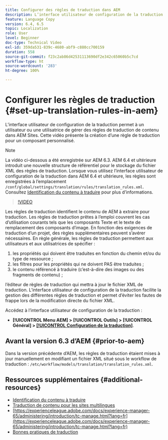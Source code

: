 ```yaml
---
title: Configurer des règles de traduction dans AEM
description: L’interface utilisateur de configuration de la traduction permet à un utilisateur ou une utilisatrice de gérer des règles de traduction de contenu dans AEM Sites. Cette vidéo présente la création d’une règle de traduction pour un composant personnalisé.
feature: Language Copy
version: 6.4, 6.5
topic: Localization
role: User
level: Beginner
doc-type: Technical Video
exl-id: 359da531-839c-4680-abf9-c880cc700159
duration: 558
source-git-commit: f23c2ab86d42531113690df2e342c65060b5c7cd
workflow-type: ht
source-wordcount: '283'
ht-degree: 100%

---
```


# Configurer les règles de traduction {#set-up-translation-rules-in-aem}

L’interface utilisateur de configuration de la traduction permet à un utilisateur ou une utilisatrice de gérer des règles de traduction de contenu dans AEM Sites. Cette vidéo présente la création d’une règle de traduction pour un composant personnalisé.

>[!NOTE]
>
> La vidéo ci-dessous a été enregistrée sur AEM 6.3. AEM 6.4 et ultérieure introduit une nouvelle structure de référentiel pour le stockage du fichier XML des règles de traduction. Lorsque vous utilisez l’interface utilisateur de configuration de la traduction dans AEM 6.4 et ultérieure, les règles sont enregistrées à l’emplacement `/conf/global/settings/translation/rules/translation_rules.xml`. Consultez [Identification du contenu à traduire](https://experienceleague.adobe.com/docs/experience-manager-65/administering/introduction/tc-rules.html?lang=fr) pour plus d’informations.

>[!VIDEO](https://video.tv.adobe.com/v/18135?quality=12&learn=on)

Les règles de traduction identifient le contenu de AEM à extraire pour traduction. Les règles de traduction prêtes à l’emploi couvrent les cas d’utilisation courants tels que les composants Texte et le texte de remplacement des composants d’image. En fonction des exigences de traduction d’un projet, des règles supplémentaires peuvent s’avérer nécessaires. En règle générale, les règles de traduction permettent aux utilisateurs et aux utilisatrices de spécifier :

1. les propriétés qui doivent être traduites en fonction du chemin et/ou du type de ressource ;
2. les filtres pour les propriétés qui ne doivent PAS être traduites ;
3. le contenu référencé à traduire (c’est-à-dire des images ou des fragments de contenu) ;

l’éditeur de règles de traduction qui mettra à jour le fichier XML de traduction. L’interface utilisateur de configuration de la traduction facilite la gestion des différentes règles de traduction et permet d’éviter les fautes de frappe lors de la modification directe du fichier XML.

Accédez à l’interface utilisateur de configuration de la traduction :

* **[!UICONTROL Menu AEM] > [!UICONTROL Outils] > [!UICONTROL Général] > [[!UICONTROL Configuration de la traduction]](http://localhost:4502/libs/cq/translation/translationrules/contexts.html)**.

## Avant la version 6.3 d’AEM {#prior-to-aem}

Dans la version précédente d’AEM, les règles de traduction étaient mises à jour manuellement en modifiant un fichier XML situé sous le workflow de traduction : `/etc/workflow/models/translation/translation_rules.xml`.

## Ressources supplémentaires {#additional-resources}

* [Identification du contenu à traduire](https://experienceleague.adobe.com/docs/experience-manager-65/administering/introduction/tc-rules.html?lang=fr)
* [Traduction de contenu pour les sites multilingues](https://helpx.adobe.com/fr/experience-manager/6-5/sites/administering/using/translation.html)
* [https://experienceleague.adobe.com/docs/experience-manager-65/administering/introduction/tc-manage.html?lang=fr](https://experienceleague.adobe.com/docs/experience-manager-65/administering/introduction/tc-manage.html?lang=fr)
* [Bonnes pratiques de traduction](https://experienceleague.adobe.com/docs/experience-manager-65/administering/introduction/tc-bp.html?lang=fr)
